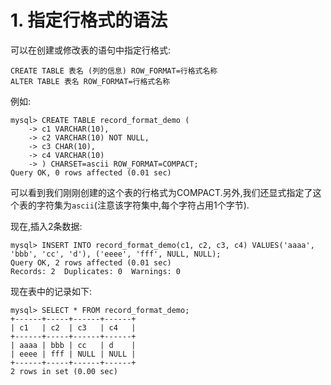 # 1. 指定行格式的语法

可以在创建或修改表的语句中指定行格式:

```
CREATE TABLE 表名 (列的信息) ROW_FORMAT=行格式名称
ALTER TABLE 表名 ROW_FORMAT=行格式名称
```

例如:

```
mysql> CREATE TABLE record_format_demo (
    -> c1 VARCHAR(10),
    -> c2 VARCHAR(10) NOT NULL,
    -> c3 CHAR(10),
    -> c4 VARCHAR(10)
    -> ) CHARSET=ascii ROW_FORMAT=COMPACT;
Query OK, 0 rows affected (0.01 sec)
```

可以看到我们刚刚创建的这个表的行格式为COMPACT.另外,我们还显式指定了这个表的字符集为`ascii`(注意该字符集中,每个字符占用1个字节).

现在,插入2条数据:

```
mysql> INSERT INTO record_format_demo(c1, c2, c3, c4) VALUES('aaaa', 'bbb', 'cc', 'd'), ('eeee', 'fff', NULL, NULL);
Query OK, 2 rows affected (0.01 sec)
Records: 2  Duplicates: 0  Warnings: 0
```

现在表中的记录如下:

```
mysql> SELECT * FROM record_format_demo;
+------+-----+------+------+
| c1   | c2  | c3   | c4   |
+------+-----+------+------+
| aaaa | bbb | cc   | d    |
| eeee | fff | NULL | NULL |
+------+-----+------+------+
2 rows in set (0.00 sec)
```